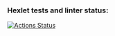 ### Hexlet tests and linter status:
[![Actions Status](https://github.com/maxa27/frontend-project-46/actions/workflows/hexlet-check.yml/badge.svg)](https://github.com/maxa27/frontend-project-46/actions)